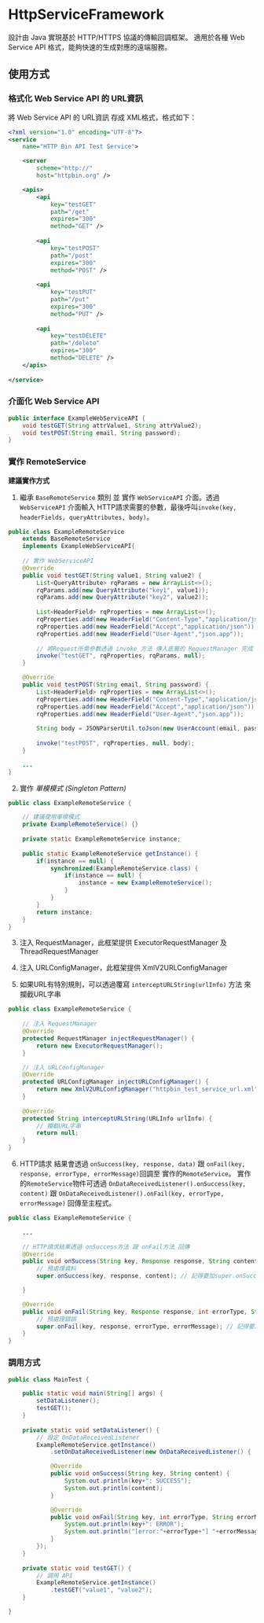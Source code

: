 # HttpServiceFramework

設計由 Java 實現基於 HTTP/HTTPS 協議的傳輸回調框架。
適用於各種 Web Service API 格式，能夠快速的生成對應的遠端服務。

## 使用方式

### 格式化 Web Service API 的 URL資訊

將 Web Service API 的 URL資訊 存成 XML格式，格式如下：

```xml
<?xml version="1.0" encoding="UTF-8"?>
<service
	name="HTTP Bin API Test Service">

	<server
		scheme="http://"
		host="httpbin.org" />

	<apis>
		<api
			key="testGET"
			path="/get"
			expires="300"
			method="GET" />
		
		<api
			key="testPOST"
			path="/post"
			expires="300"
			method="POST" />
		
		<api
			key="testPUT"
			path="/put"
			expires="300"
			method="PUT" />
			
		<api
			key="testDELETE"
			path="/delete"
			expires="300"
			method="DELETE" />
	</apis>
	
</service>
```

### 介面化 Web Service API

```java
public interface ExampleWebServiceAPI {
	void testGET(String attrValue1, String attrValue2);
	void testPOST(String email, String password);
}
```

### 實作 RemoteService 

**建議實作方式**
1. 繼承 `BaseRemoteService` 類別 並 實作 `WebServiceAPI` 介面。透過 `WebServiceAPI` 介面輸入 HTTP請求需要的參數，最後呼叫`invoke(key, headerFields, queryAttributes, body)`。

```java
public class ExampleRemoteService 
	extends BaseRemoteService 
	implements ExampleWebServiceAPI{
	
	// 實作 WebServiceAPI
	@Override
	public void testGET(String value1, String value2) {
		List<QueryAttribute> rqParams = new ArrayList<>();
		rqParams.add(new QueryAttribute("key1", value1));
		rqParams.add(new QueryAttribute("key2", value2));
		
		List<HeaderField> rqProperties = new ArrayList<>();
		rqProperties.add(new HeaderField("Content-Type","application/json"));
		rqProperties.add(new HeaderField("Accept","application/json"));
		rqProperties.add(new HeaderField("User-Agent","json.app"));
		
		// 將Request所需參數透過 invoke 方法 傳入底層的 RequestManager 完成 HTTP請求動作
		invoke("testGET", rqProperties, rqParams, null);
	}

	@Override
	public void testPOST(String email, String password) {
		List<HeaderField> rqProperties = new ArrayList<>();
		rqProperties.add(new HeaderField("Content-Type","application/json"));
		rqProperties.add(new HeaderField("Accept","application/json"));
		rqProperties.add(new HeaderField("User-Agent","json.app"));
		
		String body = JSONParserUtil.toJson(new UserAccount(email, password));
		
		invoke("testPOST", rqProperties, null, body);
	}

	...
}
```

2. 實作 *單模模式 (Singleton Pattern)*
```java
public class ExampleRemoteService {

	// 建議使用單模模式
	private ExampleRemoteService() {}
	
	private static ExampleRemoteService instance;
	
	public static ExampleRemoteService getInstance() {
		if(instance == null) {
			synchronized(ExampleRemoteService.class) {
				if(instance == null) {
					instance = new ExampleRemoteService();
				}
			}
		}
		return instance;
	}
}
```
3. 注入 RequestManager，此框架提供 ExecutorRequestManager 及 ThreadRequestManager

4. 注入 URLConfigManager，此框架提供 XmlV2URLConfigManager

5. 如果URL有特別規則，可以透過覆寫 `interceptURLString(urlInfo)` 方法 來攔截URL字串

```java
public class ExampleRemoteService {
	
	// 注入 RequestManager
	@Override
	protected RequestManager injectRequestManager() {
		return new ExecutorRequestManager();
	}

	// 注入 URLConfigManager
	@Override
	protected URLConfigManager injectURLConfigManager() {
		return new XmlV2URLConfigManager("httpbin_test_service_url.xml");
	}
	
	@Override
	protected String interceptURLString(URLInfo urlInfo) {
		// 攔截URL字串
		return null;
	}
}
```

6. HTTP請求 結果會透過 `onSuccess(key, response, data)` 跟 `onFail(key, response, errorType, errorMessage)`回調至 實作的`RemoteService`。
   實作的`RemoteService`物件可透過 `OnDataReceivedListener().onSuccess(key, content)` 跟 `OnDataReceivedListener().onFail(key, errorType, errorMessage)` 回傳至主程式。
  
```java
public class ExampleRemoteService {
	
	...

	// HTTP請求結果透過 onSuccess方法 跟 onFail方法 回傳
	@Override
	public void onSuccess(String key, Response response, String content) {
		// 預處理資料
		super.onSuccess(key, response, content); // 記得要加super.onSuccess() 不然不會回調到 OnDataReceivedListener().onSuccess(key, content)

	}

	@Override
	public void onFail(String key, Response response, int errorType, String errorMessage) {
		// 預處理錯誤
		super.onFail(key, response, errorType, errorMessage); // 記得要加super.onFail() 不然不會回調到 OnDataReceivedListener().onFail(key, errorType, errorMessage)
	}
}
```

### 調用方式

```java
public class MainTest {

	public static void main(String[] args) {
		setDataListener();
		testGET();	
	}
	
	private static void setDataListener() {
		// 設定 OnDataReceivedListener
		ExampleRemoteService.getInstance()
			.setOnDataReceivedListener(new OnDataReceivedListener() {

			@Override
			public void onSuccess(String key, String content) {
				System.out.println(key+": SUCCESS");
				System.out.println(content);
			}

			@Override
			public void onFail(String key, int errorType, String errorMessage) {
				System.out.println(key+": ERROR");
				System.out.println("[error:"+errorType+"] "+errorMessage);
			}
		});
	}
	
	private static void testGET() {
		// 調用 API
		ExampleRemoteService.getInstance()
			.testGET("value1", "value2");
	}

}
```
